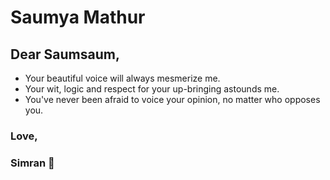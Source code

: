 # Saumya Mathur

## Dear Saumsaum,

- Your beautiful voice will always mesmerize me. 
- Your wit, logic and respect for your up-bringing astounds me.
- You've never been afraid to voice your opinion, no matter who opposes you. 
### Love,
### Simran :cherry_blossom:
